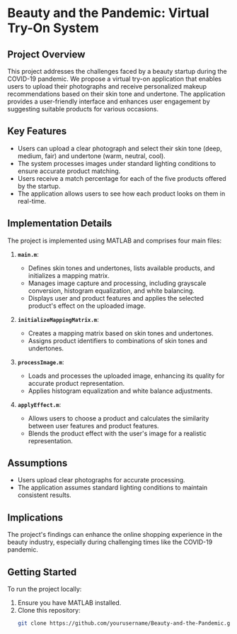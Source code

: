 # Beauty and the Pandemic: Virtual Try-On System

## Project Overview
This project addresses the challenges faced by a beauty startup during the COVID-19 pandemic. We propose a virtual try-on application that enables users to upload their photographs and receive personalized makeup recommendations based on their skin tone and undertone. The application provides a user-friendly interface and enhances user engagement by suggesting suitable products for various occasions.

## Key Features
- Users can upload a clear photograph and select their skin tone (deep, medium, fair) and undertone (warm, neutral, cool).
- The system processes images under standard lighting conditions to ensure accurate product matching.
- Users receive a match percentage for each of the five products offered by the startup.
- The application allows users to see how each product looks on them in real-time.

## Implementation Details
The project is implemented using MATLAB and comprises four main files:

1. **`main.m`**: 
   - Defines skin tones and undertones, lists available products, and initializes a mapping matrix.
   - Manages image capture and processing, including grayscale conversion, histogram equalization, and white balancing.
   - Displays user and product features and applies the selected product's effect on the uploaded image.

2. **`initializeMappingMatrix.m`**: 
   - Creates a mapping matrix based on skin tones and undertones.
   - Assigns product identifiers to combinations of skin tones and undertones.

3. **`processImage.m`**: 
   - Loads and processes the uploaded image, enhancing its quality for accurate product representation.
   - Applies histogram equalization and white balance adjustments.

4. **`applyEffect.m`**: 
   - Allows users to choose a product and calculates the similarity between user features and product features.
   - Blends the product effect with the user's image for a realistic representation.

## Assumptions
- Users upload clear photographs for accurate processing.
- The application assumes standard lighting conditions to maintain consistent results.

## Implications
The project's findings can enhance the online shopping experience in the beauty industry, especially during challenging times like the COVID-19 pandemic.

## Getting Started
To run the project locally:
1. Ensure you have MATLAB installed.
2. Clone this repository:
   ```bash
   git clone https://github.com/yourusername/Beauty-and-the-Pandemic.git
